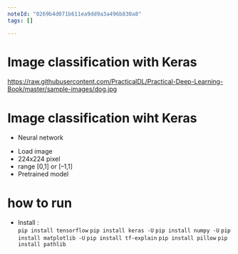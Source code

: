 ```yaml
---
noteId: "0269b4d071b611ea9dd9a3a496b830a8"
tags: []

---
```


# Image classification with Keras
https://raw.githubusercontent.com/PracticalDL/Practical-Deep-Learning-Book/master/sample-images/dog.jpg


# Image classification wiht Keras
+ Neural network 
- Load image
- 224x224 pixel
- range [0,1] or [–1,1]
- Pretrained model 


# how to run
+ Install :  
`pip install tensorflow`
`pip install keras -U`
`pip install numpy -U`
`pip install matplotlib -U`
`pip install tf-explain`
`pip install pillow`
`pip install pathlib`

